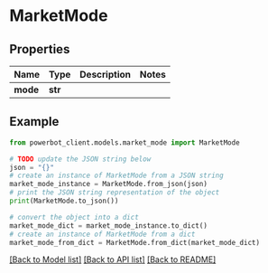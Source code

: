 # MarketMode


## Properties

Name | Type | Description | Notes
------------ | ------------- | ------------- | -------------
**mode** | **str** |  | 

## Example

```python
from powerbot_client.models.market_mode import MarketMode

# TODO update the JSON string below
json = "{}"
# create an instance of MarketMode from a JSON string
market_mode_instance = MarketMode.from_json(json)
# print the JSON string representation of the object
print(MarketMode.to_json())

# convert the object into a dict
market_mode_dict = market_mode_instance.to_dict()
# create an instance of MarketMode from a dict
market_mode_from_dict = MarketMode.from_dict(market_mode_dict)
```
[[Back to Model list]](../README.md#documentation-for-models) [[Back to API list]](../README.md#documentation-for-api-endpoints) [[Back to README]](../README.md)


